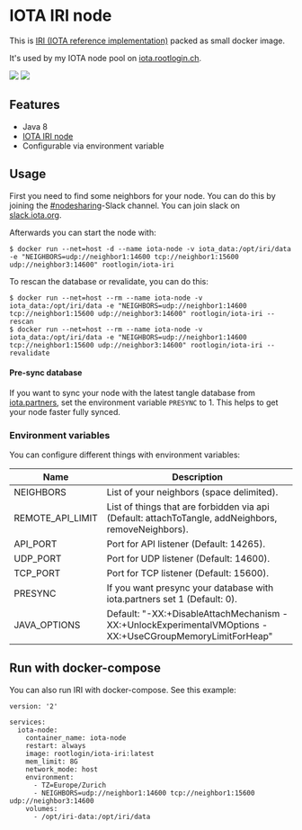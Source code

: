 # IOTA IRI node

This is [IRI (IOTA reference implementation)](https://github.com/iotaledger/iri) packed as small docker image.

It's used by my IOTA node pool on [iota.rootlogin.ch](https://iota.rootlogin.ch).

[![](https://images.microbadger.com/badges/version/rootlogin/iota-iri.svg)](https://microbadger.com/images/rootlogin/iota-iri "Get your own version badge on microbadger.com") [![](https://images.microbadger.com/badges/image/rootlogin/iota-iri.svg)](https://microbadger.com/images/rootlogin/iota-iri "Get your own image badge on microbadger.com")

## Features
  * Java 8
  * [IOTA IRI node](https://github.com/iotaledger/iri)
  * Configurable via environment variable

## Usage

First you need to find some neighbors for your node. You can do this by joining the [#nodesharing](https://iotatangle.slack.com/messages/C2DBMJHK8)-Slack channel. You can join slack on [slack.iota.org](http://slack.iota.org/).

Afterwards you can start the node with:

```
$ docker run --net=host -d --name iota-node -v iota_data:/opt/iri/data -e "NEIGHBORS=udp://neighbor1:14600 tcp://neighbor1:15600 udp://neighbor3:14600" rootlogin/iota-iri
```

To rescan the database or revalidate, you can do this:

```
$ docker run --net=host --rm --name iota-node -v iota_data:/opt/iri/data -e "NEIGHBORS=udp://neighbor1:14600 tcp://neighbor1:15600 udp://neighbor3:14600" rootlogin/iota-iri --rescan
$ docker run --net=host --rm --name iota-node -v iota_data:/opt/iri/data -e "NEIGHBORS=udp://neighbor1:14600 tcp://neighbor1:15600 udp://neighbor3:14600" rootlogin/iota-iri --revalidate
```

#### Pre-sync database

If you want to sync your node with the latest tangle database from [iota.partners](http://iota.partners), set the environment variable `PRESYNC` to 1. This helps to get your node faster fully synced.

### Environment variables

You can configure different things with environment variables:

| Name             | Description                                                                                              |
| ---------------- | -------------------------------------------------------------------------------------------------------- |
| NEIGHBORS        | List of your neighbors (space delimited).                                                                |
| REMOTE_API_LIMIT | List of things that are forbidden via api (Default: attachToTangle, addNeighbors, removeNeighbors).      |
| API_PORT         | Port for API listener (Default: 14265).                                                                  |
| UDP_PORT         | Port for UDP listener (Default: 14600).                                                                  |
| TCP_PORT         | Port for TCP listener (Default: 15600).                                                                  |
| PRESYNC          | If you want presync your database with iota.partners set 1 (Default: 0).                                 |
| JAVA_OPTIONS     | Default: "-XX:+DisableAttachMechanism -XX:+UnlockExperimentalVMOptions -XX:+UseCGroupMemoryLimitForHeap" |

## Run with docker-compose

You can also run IRI with docker-compose. See this example:

```
version: '2'

services:
  iota-node:
    container_name: iota-node
    restart: always
    image: rootlogin/iota-iri:latest
    mem_limit: 8G
    network_mode: host
    environment:
      - TZ=Europe/Zurich
      - NEIGHBORS=udp://neighbor1:14600 tcp://neighbor1:15600 udp://neighbor3:14600
    volumes:
      - /opt/iri-data:/opt/iri/data
```
